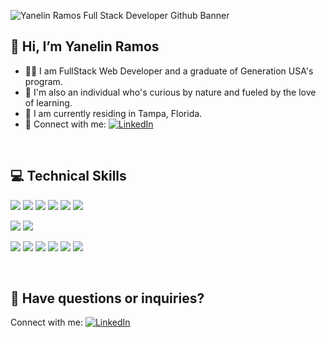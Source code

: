 ![Yanelin Ramos Full Stack Developer Github Banner](https://user-images.githubusercontent.com/104784989/221443482-088b2bb8-7593-4ea3-bafc-c30b18a39438.gif)

##  👋 Hi, I’m Yanelin Ramos
- 👩‍🎓 I am FullStack Web Developer and a graduate of Generation USA's program. 
- 💞️ I'm also an individual who's curious by nature and fueled by the love of learning.
- 📍 I am currently residing in Tampa, Florida.
- 🤝 Connect with me: [![LinkedIn](https://img.shields.io/badge/LinkedIn-0077B5?style=flat&logo=linkedin&logoColor=white)](https://www.linkedin.com/in/yanelinramos/)

</br>

## 💻 Technical Skills

![](https://img.shields.io/badge/Code-JavaScript-informational?style=for-the-badge&logo=JavaScript&color=#F7DF1E)
![](https://img.shields.io/badge/Code-Java-informational?style=for-the-badge&logo=Java&color=#ED8B00)
![](https://img.shields.io/badge/Code-HTML5-informational?style=for-the-badge&logo=HTML5&color=#E34F26)
![](https://img.shields.io/badge/Code-SpringBoot-informational?style=for-the-badge&logo=SpringBoot&color=#6DB33F)
![](https://img.shields.io/badge/Code-MySQL-informational?style=for-the-badge&logo=MySQL&color=#336791)
![](https://img.shields.io/badge/Code-SQLite-informational?style=for-the-badge&logo=SQLite&color=#003B57)

![](https://img.shields.io/badge/Style-Bootstrap-informational?style=for-the-badge&logo=Bootstrap&color=#7952B3)
![](https://img.shields.io/badge/Style-CSS3-informational?style=for-the-badge&logo=CSS3&color=#1572B6)

![](https://img.shields.io/badge/Tools-NPM-informational?style=for-the-badge&logo=NPM&color=#CB3837)
![](https://img.shields.io/badge/Tools-Heroku-informational?style=for-the-badge&logo=Heroku&color=#430098)
![](https://img.shields.io/badge/Tools-Git-informational?style=for-the-badge&logo=Git&color=#F05032)
![](https://img.shields.io/badge/Tools-GitHub-informational?style=for-the-badge&logo=GitHub&color=#181717)
![](https://img.shields.io/badge/Tools-VSCode-informational?style=for-the-badge&logo=VisualStudioCode&color=#007ACC)
![](https://img.shields.io/badge/Tools-IntellijIDEA-informational?style=for-the-badge&logo=IntellijIdea&color=#000000)

</br>

<!-- ## 📈 Github Stats

[![](https://raw.githubusercontent.com/ramosy1/ramosy1/main/profile-summary-card-output/tokyonight/0-profile-details.svg)](https://github.com/vn7n24fzkq/github-profile-summary-cards)
[![](https://raw.githubusercontent.com/ramosy1/ramosy1/main/profile-summary-card-output/tokyonight/1-repos-per-language.svg)](https://github.com/vn7n24fzkq/github-profile-summary-cards) [![](https://raw.githubusercontent.com/ramosy1/ramosy1/main/profile-summary-card-output/tokyonight/2-most-commit-language.svg)](https://github.com/vn7n24fzkq/github-profile-summary-cards)
[![](https://raw.githubusercontent.com/ramosy1/ramosy1/main/profile-summary-card-output/tokyonight/3-stats.svg)](https://github.com/vn7n24fzkq/github-profile-summary-cards) [![](https://raw.githubusercontent.com/ramosy1/ramosy1/main/profile-summary-card-output/tokyonight/4-productive-time.svg)](https://github.com/vn7n24fzkq/github-profile-summary-cards)

</br> -->

## 🤔 Have questions or inquiries? 

Connect with me: 
 [![LinkedIn](https://img.shields.io/badge/LinkedIn-0077B5?style=flat&logo=linkedin&logoColor=white)](https://www.linkedin.com/in/yanelinramos/)

<!---
ramosy1/ramosy1 is a ✨ special ✨ repository because its `README.md` (this file) appears on your GitHub profile.
You can click the Preview link to take a look at your changes.
--->
